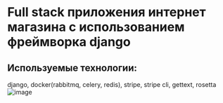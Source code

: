 # Full stack приложения интернет магазина с использованием фреймворка django
## Используемые технологии:
django, docker(rabbitmq, celery, redis), stripe, stripe cli, gettext, rosetta
![image](https://github.com/user-attachments/assets/b47b18ff-1818-40f9-82ab-1510e3aa447c)
